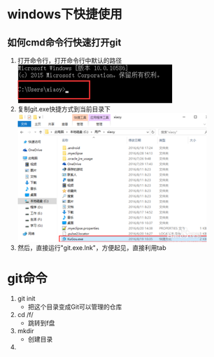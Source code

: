# windows下快捷使用

## 如何cmd命令行快速打开git

1. 打开命令行，打开命令行中默认的路径 ![1538981251438](学习.assets/1538981251438.png)
2. 复制git.exe快捷方式到当前目录下![1538981297828](学习.assets/1538981297828.png)
3. 然后，直接运行"git.exe.lnk"，方便起见，直接利用tab





# git命令

1. git init
	- 把这个目录变成Git可以管理的仓库 
2. cd /f/
	- 跳转到f盘
3. mkdir
	- 创建目录
4. 